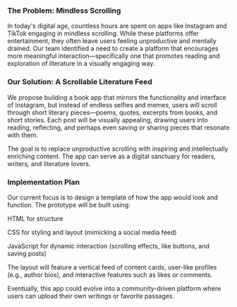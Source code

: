 ### The Problem: Mindless Scrolling

In today's digital age, countless hours are spent on apps like Instagram and TikTok engaging in mindless scrolling. While these platforms offer entertainment, they often leave users feeling unproductive and mentally drained. Our team identified a need to create a platform that encourages more meaningful interaction—specifically one that promotes reading and exploration of literature in a visually engaging way.

### Our Solution: A Scrollable Literature Feed

We propose building a book app that mirrors the functionality and interface of Instagram, but instead of endless selfies and memes, users will scroll through short literary pieces—poems, quotes, excerpts from books, and short stories. Each post will be visually appealing, drawing users into reading, reflecting, and perhaps even saving or sharing pieces that resonate with them.

The goal is to replace unproductive scrolling with inspiring and intellectually enriching content. The app can serve as a digital sanctuary for readers, writers, and literature lovers.

### Implementation Plan

Our current focus is to design a template of how the app would look and function. The prototype will be built using:

HTML for structure

CSS for styling and layout (mimicking a social media feed)

JavaScript for dynamic interaction (scrolling effects, like buttons, and saving posts)

The layout will feature a vertical feed of content cards, user-like profiles (e.g., author bios), and interactive features such as likes or comments.

Eventually, this app could evolve into a community-driven platform where users can upload their own writings or favorite passages.